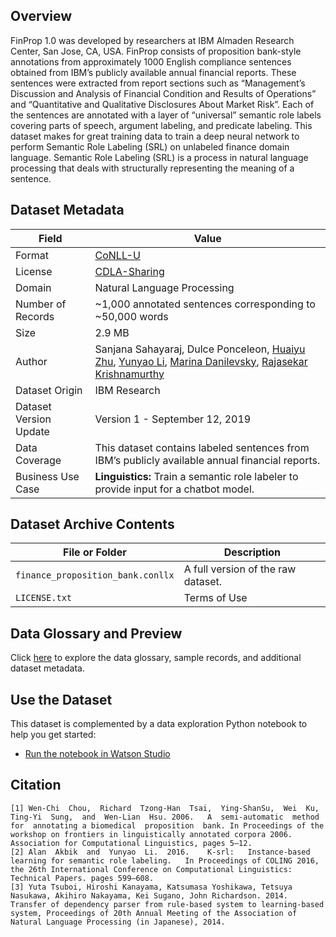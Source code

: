 ## Overview

FinProp 1.0 was developed by researchers at IBM Almaden Research Center, San Jose, CA, USA. FinProp consists of proposition bank-style annotations from approximately 1000 English compliance sentences obtained from IBM’s publicly available annual financial reports. These sentences were extracted from report sections such as “Management’s Discussion and Analysis of Financial Condition and Results of Operations” and “Quantitative and Qualitative Disclosures About Market Risk”. Each of the sentences are annotated with a layer of “universal” semantic role labels covering parts of speech, argument labeling, and predicate labeling. This dataset makes for great training data to train a deep neural network to perform Semantic Role Labeling (SRL) on unlabeled finance domain language. Semantic Role Labeling (SRL) is a process in natural language processing that deals with structurally representing the meaning of a sentence.

## Dataset Metadata

| Field | Value |
|-------------|-------------|
| Format | [CoNLL-U](https://universaldependencies.org/format.html) |
| License | [CDLA-Sharing](https://cdla.io/sharing-1-0/) |
| Domain | Natural Language Processing |
| Number of Records | ~1,000 annotated sentences corresponding to ~50,000 words |
| Size | 2.9 MB |
| Author | Sanjana Sahayaraj, Dulce Ponceleon, [Huaiyu Zhu](https://researcher.watson.ibm.com/researcher/view.php?person=us-huaiyu), [Yunyao Li](https://researcher.watson.ibm.com/researcher/view.php?person=us-yunyaoli), [Marina Danilevsky](https://researcher.watson.ibm.com/researcher/view.php?person=us-mdanile), [Rajasekar Krishnamurthy](https://researcher.watson.ibm.com/researcher/view.php?person=us-rajase) |
| Dataset Origin | IBM Research |
| Dataset Version Update | Version 1 - September 12, 2019 |
| Data Coverage| This dataset contains labeled sentences from IBM’s publicly available annual financial reports. |
| Business Use Case | **Linguistics:** Train a semantic role labeler to provide input for a chatbot model. |

## Dataset Archive Contents

| File or Folder | Description |
|-------------|-------------|
| `finance_proposition_bank.conllx` | A full version of the raw dataset. |
| `LICENSE.txt` | Terms of Use |

## Data Glossary and Preview
Click [here](https://dax-cdn.cdn.appdomain.cloud/dax-finance-proposition-bank/1.0.2/data-preview/index.html) to explore the data glossary, sample records, and additional dataset metadata.

## Use the Dataset

This dataset is complemented by a data exploration Python notebook to help you get started:

 - [Run the notebook in Watson Studio](https://dataplatform.cloud.ibm.com/analytics/notebooks/v2/0e615c46-5e4c-496f-9374-25dde48b46d0/view?access_token=aa16e0d5e3447e3979158b5f5c7de5436b3381424311470ded1686d90835da1e&cm_sp=ibmdev-_-developer-exchanges-_-cloudreg)

## Citation

```
[1] Wen-Chi  Chou,  Richard  Tzong-Han  Tsai,  Ying-ShanSu,  Wei  Ku,  Ting-Yi  Sung,  and  Wen-Lian  Hsu. 2006.   A  semi-automatic  method  for  annotating a biomedical  proposition  bank. In Proceedings of the workshop on frontiers in linguistically annotated corpora 2006. Association for Computational Linguistics, pages 5–12.
[2] Alan  Akbik  and  Yunyao  Li.  2016.    K-srl:   Instance-based learning for semantic role labeling.   In Proceedings of COLING 2016, the 26th International Conference on Computational Linguistics: Technical Papers. pages 599–608.
[3] Yuta Tsuboi, Hiroshi Kanayama, Katsumasa Yoshikawa, Tetsuya Nasukawa, Akihiro Nakayama, Kei Sugano, John Richardson. 2014. Transfer of dependency parser from rule-based system to learning-based system, Proceedings of 20th Annual Meeting of the Association of Natural Language Processing (in Japanese), 2014.
```
